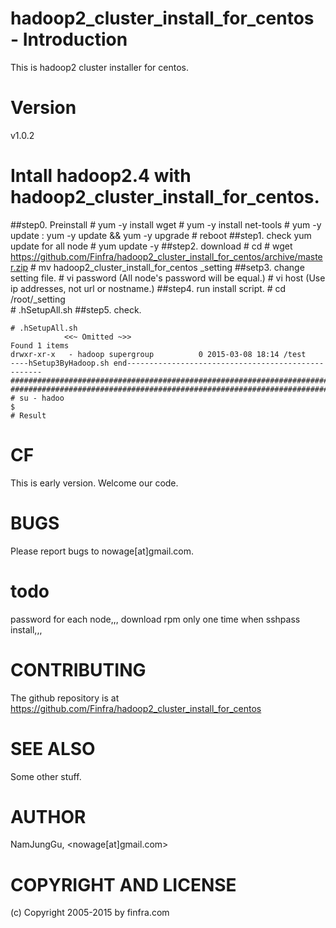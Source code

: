 # hadoop2_cluster_install_for_centos - Introduction

This is hadoop2 cluster installer for centos.

# Version

v1.0.2

# Intall hadoop2.4 with hadoop2_cluster_install_for_centos.
##step0. Preinstall
    # yum -y install wget
    # yum -y install  net-tools
    # yum -y update : yum -y update && yum -y upgrade
    # reboot
##step1. check yum update for all node
    # yum update -y
##step2. download 
    # cd 
    # wget https://github.com/Finfra/hadoop2_cluster_install_for_centos/archive/master.zip
    # mv hadoop2_cluster_install_for_centos  _setting
##setp3. change setting file.
    # vi password      (All node's password will be equal.)
    # vi host          (Use ip addresses, not url or nostname.)
##step4. run install script.
    # cd /root/_setting                         
    # .hSetupAll.sh
##step5. check.
```
# .hSetupAll.sh
            <<~ Omitted ~>>
Found 1 items
drwxr-xr-x   - hadoop supergroup          0 2015-03-08 18:14 /test
----hSetup3ByHadoop.sh end---------------------------------------------------
########################################################################
########################################################################
# su - hadoo
$ 
# Result
```

# CF        
This is early version.
Welcome our code.

# BUGS
    
Please report bugs to nowage[at]gmail.com.

# todo

password for each node,,,
download rpm only one time when sshpass install,,,

# CONTRIBUTING

The github repository is at https://github.com/Finfra/hadoop2_cluster_install_for_centos

# SEE ALSO

Some other stuff.

# AUTHOR

NamJungGu, <nowage[at]gmail.com>

# COPYRIGHT AND LICENSE

(c) Copyright 2005-2015 by finfra.com
